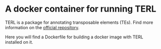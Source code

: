 # A docker container for running TERL

TERL is a package for annotating transposable elements (TEs). Find more information on the [official repository](https://github.com/muriloHoracio/TERL).

Here you will find a Dockerfile for building a docker image with TERL installed on it.

